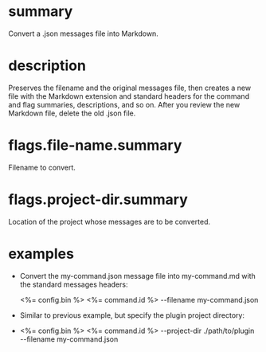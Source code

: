 # summary

Convert a .json messages file into Markdown.

# description

Preserves the filename and the original messages file, then creates a new file with the Markdown extension and standard headers for the command and flag summaries, descriptions, and so on. After you review the new Markdown file, delete the old .json file.

# flags.file-name.summary

Filename to convert.

# flags.project-dir.summary

Location of the project whose messages are to be converted.

# examples

- Convert the my-command.json message file into my-command.md with the standard messages headers:

  <%= config.bin %> <%= command.id %> --filename my-command.json

- Similar to previous example, but specify the plugin project directory:

- <%= config.bin %> <%= command.id %> --project-dir ./path/to/plugin --filename my-command.json
